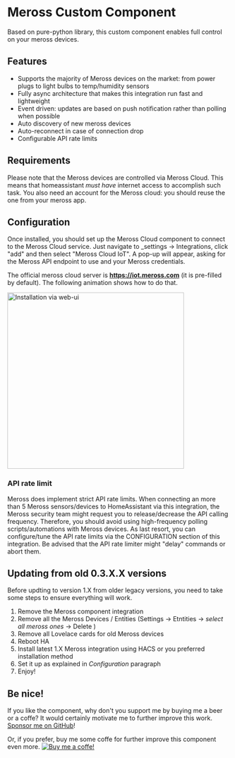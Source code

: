 # Meross Custom Component
Based on pure-python library, this custom component enables full control on your meross devices. 

## Features
* Supports the majority of Meross devices on the market: from power plugs to light bulbs to temp/humidity sensors
* Fully async architecture that makes this integration run fast and lightweight 
* Event driven: updates are based on push notification rather than polling when possible 
* Auto discovery of new meross devices
* Auto-reconnect in case of connection drop
* Configurable API rate limits

## Requirements
Please note that the Meross devices are controlled via Meross Cloud. This means that homeassistant 
*must have* internet access to accomplish such task. You also need an account for the Meross cloud: 
you should reuse the one from your meross app.

## Configuration
Once installed, you should set up the Meross Cloud component to connect to the Meross Cloud service.
Just navigate to _settings -> Integrations, click "add" and then select "Meross Cloud IoT". 
A pop-up will appear, asking for the Meross API endpoint to use and your Meross credentials.

The official meross cloud server is __https://iot.meross.com__ (it is pre-filled by default).
The following animation shows how to do that.

<a href="https://raw.githubusercontent.com/albertogeniola/meross-homeassistant/master/docs/source/images/components/meross_cloud/install-via-webui.gif">
<img src="https://raw.githubusercontent.com/albertogeniola/meross-homeassistant/master/docs/source/images/components/meross_cloud/install-via-webui.gif" alt="Installation via web-ui" width=400>
</a>

### API rate limit
Meross does implement strict API rate limits. 
When connecting an more than 5 Meross sensors/devices to HomeAssistant via this integration, 
the Meross security team might request you to release/decrease the API calling frequency.
Therefore, you should avoid using high-frequency polling scripts/automations with Meross devices. 
As last resort, you can configure/tune the API rate limits via the CONFIGURATION section of this integration.
Be advised that the API rate limiter might "delay" commands or abort them.

## Updating from old 0.3.X.X versions
Before updting to version 1.X from older legacy versions, you need to take some steps to ensure everything will work.
1. Remove the Meross component integration
1. Remove all the Meross Devices / Entities (Settings -> Etntities -> _select all meross ones_ -> Delete )
1. Remove all Lovelace cards for old Meross devices 
1. Reboot HA
1. Install latest 1.X Meross integration using HACS or you preferred installation method
1. Set it up as explained in _Configuration_ paragraph
1. Enjoy!

## Be nice!
If you like the component, why don't you support me by buying me a beer or a coffe?
It would certainly motivate me to further improve this work. [Sponsor me on GitHub](https://github.com/sponsors/albertogeniola)!

Or, if you prefer, buy me some coffe for further improve this component even more. 
[![Buy me a coffe!](https://www.buymeacoffee.com/assets/img/custom_images/black_img.png)](https://www.buymeacoffee.com/albertogeniola)
